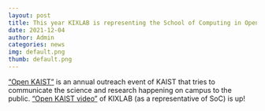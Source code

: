 ```yaml
---
layout: post
title: This year KIXLAB is representing the School of Computing in Open KAIST event!
date: 2021-12-04
author: Admin
categories: news
img: default.png
thumb: default.png
---
```


[“Open KAIST”](https://www.openkaist.ac.kr/bbs/board.php?bo_table=m234) is an annual outreach event of KAIST that tries to communicate the science and research happening on campus to the public. [“Open KAIST video”](https://www.youtube.com/watch?v=GgvkmXXPFPI ) of KIXLAB (as a representative of SoC) is up! 
